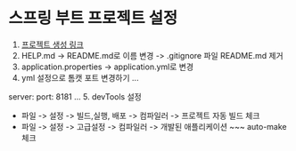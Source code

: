 # 스프링 부트 프로젝트 설정 

1. [프로젝트 생성 링크](https://start.spring.io)
2. HELP.md -> README.md로 이름 변경 -> .gitignore 파일 README.md 제거
3. application.properties -> application.yml로 변경
4. yml 설정으로 톰캣 포트 변경하기 
...

server:
  port: 8181
...
5. devTools 설정
- 파일 -> 설정 -> 빌드,실행, 배포 -> 컴파일러 -> 프로젝트 자동 빌드 체크
- 파일 -> 설정 -> 고급설정 -> 컴파일러 -> 개발된 애플리케이션 ~~~ auto-make체크 

